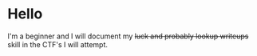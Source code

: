 # Hello
I'm a beginner and I will document my ~~luck and probably lookup writeups~~ skill in the CTF's I will attempt.
